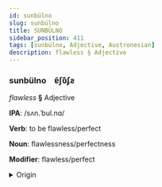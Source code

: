 ```yaml
---
id: sunbülno
slug: sunbülno
title: SUNBÜLNO
sidebar_position: 411
tags: [sunbülno, Adjective, Austronesian]
description: flawless § Adjective
---
```


### sunbülno&emsp;<span kind="abugida">ɐ̃ʃʋ͊ʄƨ</span>

*flawless* **§** Adjective

**IPA**: /sʌn.ˈbul.nɑ/

**Verb**: to be flawless/perfect

**Noun**: flawlessness/perfectness

**Modifier**: flawless/perfect

<details>
    <summary>Origin</summary>
    Indonesian sêmpurna /səm.pur.na/<br/>
    <em>Austronesian Language Family</em>
</details>